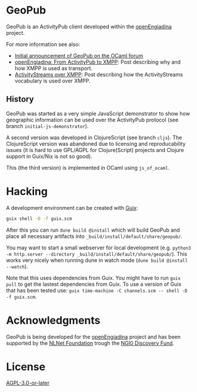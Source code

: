 # GeoPub

GeoPub is an ActivityPub client developed within the [openEngiadina](https://openengiadina.net) project.

For more information see also:

- [Initial announcement of GeoPub on the OCaml forum](https://discuss.ocaml.org/t/ann-geopub-a-xmpp-web-client/8819)
- [openEngiadina: From ActivityPub to XMPP](https://inqlab.net/2021-11-12-openengiadina-from-activitypub-to-xmpp.html): Post describing why and how XMPP is used as transport.
- [ActivityStreams over XMPP](https://inqlab.net/2022-01-17-activitystreams-over-xmpp.html): Post describing how the ActivityStreams vocabulary is used over XMPP.

## History

GeoPub was started as a very simple JavaScript demonstrator to show how geographic information can be used over the ActivityPub protocol (see branch `initial-js-demonstrator`).

A second version was developed in ClojureScript (see branch `cljs`). The ClojureScript version was abandoned due to licensing and reproducability issues (it is hard to use GPL/AGPL for Clojure(Script) projects and Clojure support in Guix/Nix is not so good).

This (the third version) is implemented in OCaml using `js_of_ocaml`.

# Hacking

A development environment can be created with [Guix](https://guix.gnu.org/):

``` sh
guix shell -D -f guix.scm
```

After this you can run `dune build @install` which will build GeoPub and place all necessary artifacts into `_build/install/default/share/geopub/`.

You may want to start a small webserver for local development (e.g. `python3 -m http.server --directory _build/install/default/share/geopub/`). This works very nicely when running dune in watch mode (`dune build @install --watch`).

Note that this uses dependencies from Guix. You might have to run `guix pull` to get the lastest dependencies from Guix. To use a version of Guix that has been tested use: `guix time-machine -C channels.scm -- shell -D -f guix.scm`.

# Acknowledgments

GeoPub is being developed for the [openEngiadina](https://openengiadina.net) project and has been supported by the [NLNet Foundation](https://nlnet.nl/) trough the [NGI0 Discovery Fund](https://nlnet.nl/discovery/).

# License

[AGPL-3.0-or-later](./LICENSES/AGPL-3.0-or-later.txt)
